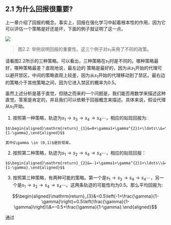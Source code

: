 ## 2.1 为什么回报很重要?

上一章介绍了回报的概念。事实上，回报在强化学习中起着根本性的作用，因为它可以评估一个策略是好还是坏，下面的例子就证明了这一点。


 ![](../img/02/1.png)

 > 图2.2: 举例说明回报的重要性。这三个例子对$s_1$采用了不同的政策。

请看图2.2所示的三种策略。可以看出，三种策略在$s_1$时是不同的。哪种策略最好，哪种策略最差？直观地说，最左边的
策略是最好的，因为从$s_1$开始的代理可以避开禁区。中间的策略直观上较差，因为从$s_1$开始的代理移动到了禁区。最右边的策略介于其他策略之间，因为它进入禁区的概率为$0.5$。

虽然上述分析是基于直觉，但随之而来的一个问题是，我们能否用数学来描述这种直觉。答案是肯定的，并且我们可以依赖于回报概念来描述。具体来说，假设代理从$s_1$开始。


1.   按照第一种策略，轨迹为$s_1\rightarrow s_3\rightarrow s_4\rightarrow s_4\cdots$，相应的贴现回报为:

    $$\begin{aligned}\mathrm{return}_{1}&=0+\gamma1+\gamma^{2}1+\ldots\\&=\gamma(1+\gamma+\gamma^2+\ldots)\\&=\frac{\gamma}{1-\gamma},\end{aligned}$$    

    其中$\gamma \in (0,1)$是折现率。
    
2.   按照第二种策略，轨迹为$s_1\rightarrow s_2\rightarrow s_4\rightarrow s_4\cdots$，相应的贴现回报：
   
    $$\begin{aligned}\mathrm{return}_{2}&=-1+\gamma1+\gamma^{2}1+\ldots\\&=-1+\gamma(1+\gamma+\gamma^2+\ldots)\\&=-1+\frac{\gamma}{1-\gamma}.\end{aligned}$$

3.   按照第三种策略，有两种可能的策略。第一个是$s_1\rightarrow s_3\rightarrow s_4\rightarrow s_4\cdots$，另一个是$s_1\rightarrow s_2\rightarrow s_4\rightarrow s_4\cdots$。这两条轨迹的可能性均为$0.5$。那么平均回报为:

   $$\begin{aligned}\mathrm{return}_{3}&=0.5\left(-1+\frac{\gamma}{1-\gamma}\right)+0.5\left(\frac{\gamma}{1-\gamma}\right)\\&=-0.5+\frac{\gamma}{1-\gamma}.\end{aligned}$$

通过
